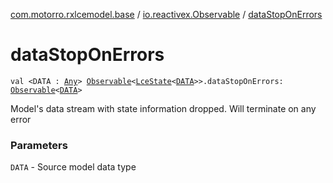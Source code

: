 [com.motorro.rxlcemodel.base](../index.md) / [io.reactivex.Observable](index.md) / [dataStopOnErrors](./data-stop-on-errors.md)

# dataStopOnErrors

`val <DATA : `[`Any`](https://kotlinlang.org/api/latest/jvm/stdlib/kotlin/-any/index.html)`> `[`Observable`](http://reactivex.io/RxJava/2.x/javadoc/io/reactivex/Observable.html)`<`[`LceState`](../-lce-state/index.md)`<`[`DATA`](data-stop-on-errors.md#DATA)`>>.dataStopOnErrors: `[`Observable`](http://reactivex.io/RxJava/2.x/javadoc/io/reactivex/Observable.html)`<`[`DATA`](data-stop-on-errors.md#DATA)`>`

Model's data stream with state information dropped.
Will terminate on any error

### Parameters

`DATA` - Source model data type